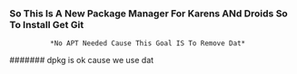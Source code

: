 ### So This Is A New Package Manager For Karens ANd Droids So To Install Get Git
              *No APT Needed Cause This Goal IS To Remove Dat*
####### dpkg is ok cause we use dat

